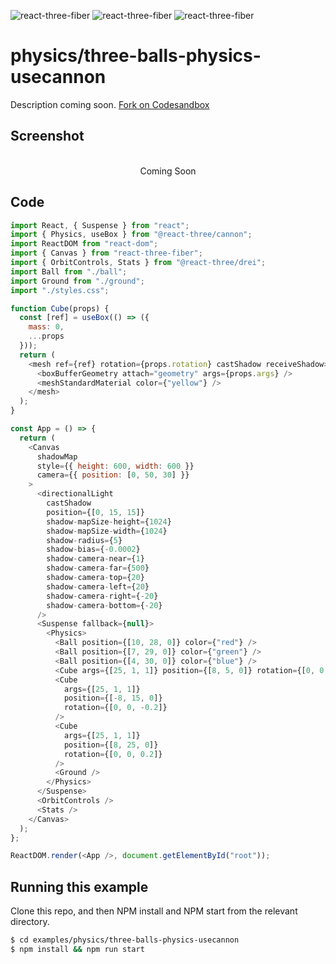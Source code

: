 ![react-three-fiber](https://img.shields.io/badge/dynamic/json?url=https://raw.githubusercontent.com/onion2k/r3f-by-example/develop/examples/physics/three-balls-physics-usecannon/package.json&label=react-three-fiber&query=$.dependencies['react-three-fiber']&color=green) ![react-three-fiber](https://img.shields.io/badge/dynamic/json?url=https://raw.githubusercontent.com/onion2k/r3f-by-example/develop/examples/physics/three-balls-physics-usecannon/package.json&label=three&query=$.dependencies['three']&color=green) ![react-three-fiber](https://img.shields.io/badge/dynamic/json?url=https://raw.githubusercontent.com/onion2k/r3f-by-example/develop/examples/physics/three-balls-physics-usecannon/package.json&label=@react-three/drei&query=$.dependencies['@react-three/drei']&color=green)

# physics/three-balls-physics-usecannon

Description coming soon. [Fork on Codesandbox](https://githubbox.com/onion2k/r3f-by-example/tree/develop/examples/physics/three-balls-physics-usecannon)

## Screenshot
<div align="center">
  <br>
    Coming Soon
  <br>
</div>

## Code
```js
import React, { Suspense } from "react";
import { Physics, useBox } from "@react-three/cannon";
import ReactDOM from "react-dom";
import { Canvas } from "react-three-fiber";
import { OrbitControls, Stats } from "@react-three/drei";
import Ball from "./ball";
import Ground from "./ground";
import "./styles.css";

function Cube(props) {
  const [ref] = useBox(() => ({
    mass: 0,
    ...props
  }));
  return (
    <mesh ref={ref} rotation={props.rotation} castShadow receiveShadow>
      <boxBufferGeometry attach="geometry" args={props.args} />
      <meshStandardMaterial color={"yellow"} />
    </mesh>
  );
}

const App = () => {
  return (
    <Canvas
      shadowMap
      style={{ height: 600, width: 600 }}
      camera={{ position: [0, 50, 30] }}
    >
      <directionalLight
        castShadow
        position={[0, 15, 15]}
        shadow-mapSize-height={1024}
        shadow-mapSize-width={1024}
        shadow-radius={5}
        shadow-bias={-0.0002}
        shadow-camera-near={1}
        shadow-camera-far={500}
        shadow-camera-top={20}
        shadow-camera-left={20}
        shadow-camera-right={-20}
        shadow-camera-bottom={-20}
      />
      <Suspense fallback={null}>
        <Physics>
          <Ball position={[10, 28, 0]} color={"red"} />
          <Ball position={[7, 29, 0]} color={"green"} />
          <Ball position={[4, 30, 0]} color={"blue"} />
          <Cube args={[25, 1, 1]} position={[8, 5, 0]} rotation={[0, 0, 0.2]} />
          <Cube
            args={[25, 1, 1]}
            position={[-8, 15, 0]}
            rotation={[0, 0, -0.2]}
          />
          <Cube
            args={[25, 1, 1]}
            position={[8, 25, 0]}
            rotation={[0, 0, 0.2]}
          />
          <Ground />
        </Physics>
      </Suspense>
      <OrbitControls />
      <Stats />
    </Canvas>
  );
};

ReactDOM.render(<App />, document.getElementById("root"));

```

## Running this example

Clone this repo, and then NPM install and NPM start from the relevant directory.

```bash
$ cd examples/physics/three-balls-physics-usecannon
$ npm install && npm run start
```